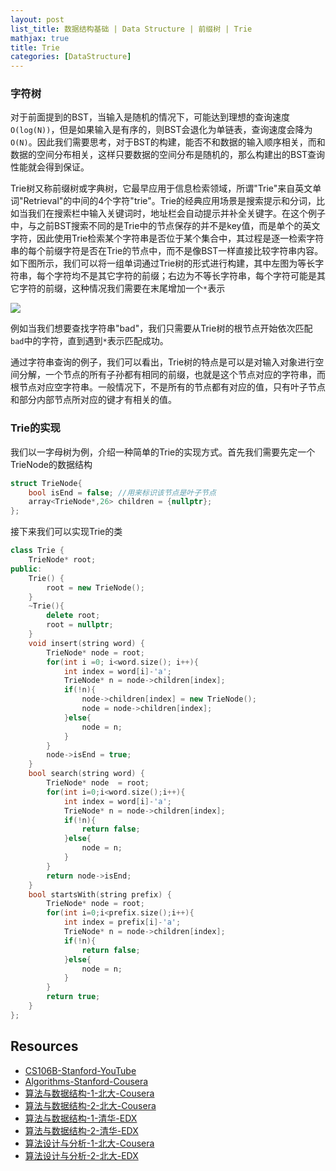```yaml
---
layout: post
list_title: 数据结构基础 | Data Structure | 前缀树 | Trie
mathjax: true
title: Trie
categories: [DataStructure]
---
```


### 字符树

对于前面提到的BST，当输入是随机的情况下，可能达到理想的查询速度`O(log(N))`，但是如果输入是有序的，则BST会退化为单链表，查询速度会降为`O(N)`。因此我们需要思考，对于BST的构建，能否不和数据的输入顺序相关，而和数据的空间分布相关，这样只要数据的空间分布是随机的，那么构建出的BST查询性能就会得到保证。

Trie树又称前缀树或字典树，它最早应用于信息检索领域，所谓"Trie"来自英文单词"Retrieval"的中间的4个字符"trie"。Trie的经典应用场景是搜索提示和分词，比如当我们在搜索栏中输入关键词时，地址栏会自动提示并补全关键字。在这个例子中，与之前BST搜索不同的是Trie中的节点保存的并不是key值，而是单个的英文字符，因此使用Trie检索某个字符串是否位于某个集合中，其过程是逐一检索字符串的每个前缀字符是否在Trie的节点中，而不是像BST一样直接比较字符串内容。如下图所示，我们可以将一组单词通过Trie树的形式进行构建，其中左图为等长字符串，每个字符均不是其它字符的前缀；右边为不等长字符串，每个字符可能是其它字符的前缀，这种情况我们需要在末尾增加一个`*`表示

<img src="{{site.baseurl}}/assets/images/2018/08/trie.png" class="md-img-center">

例如当我们想要查找字符串"bad"，我们只需要从Trie树的根节点开始依次匹配`bad`中的字符，直到遇到`*`表示匹配成功。

通过字符串查询的例子，我们可以看出，Trie树的特点是可以是对输入对象进行空间分解，一个节点的所有子孙都有相同的前缀，也就是这个节点对应的字符串，而根节点对应空字符串。一般情况下，不是所有的节点都有对应的值，只有叶子节点和部分内部节点所对应的键才有相关的值。

### Trie的实现

我们以一字母树为例，介绍一种简单的Trie的实现方式。首先我们需要先定一个TrieNode的数据结构

```cpp
struct TrieNode{
    bool isEnd = false; //用来标识该节点是叶子节点
    array<TrieNode*,26> children = {nullptr};
};
```

接下来我们可以实现Trie的类

```cpp
class Trie {
    TrieNode* root;
public:
    Trie() {
        root = new TrieNode();
    }
    ~Trie(){
        delete root;
        root = nullptr;
    }
    void insert(string word) {
        TrieNode* node = root;
        for(int i =0; i<word.size(); i++){
            int index = word[i]-'a';
            TrieNode* n = node->children[index];
            if(!n){
                node->children[index] = new TrieNode();
                node = node->children[index];
            }else{
                node = n;
            }
        }
        node->isEnd = true;
    }
    bool search(string word) {
        TrieNode* node  = root;
        for(int i=0;i<word.size();i++){
            int index = word[i]-'a';
            TrieNode* n = node->children[index];
            if(!n){
                return false;
            }else{
                node = n;
            }
        }
        return node->isEnd;
    }
    bool startsWith(string prefix) {
        TrieNode* node = root;
        for(int i=0;i<prefix.size();i++){
            int index = prefix[i]-'a';
            TrieNode* n = node->children[index];
            if(!n){
                return false;
            }else{
                node = n;
            }
        }
        return true;
    }
};
```


## Resources 

- [CS106B-Stanford-YouTube](https://www.youtube.com/watch?v=NcZ2cu7gc-A&list=PLnfg8b9vdpLn9exZweTJx44CII1bYczuk)
- [Algorithms-Stanford-Cousera](https://www.coursera.org/learn/algorithms-divide-conquer/home/welcome)
- [算法与数据结构-1-北大-Cousera](https://www.coursera.org/learn/shuju-jiegou-suanfa/home/welcome)
- [算法与数据结构-2-北大-Cousera](https://www.coursera.org/learn/gaoji-shuju-jiegou/home/welcome)
- [算法与数据结构-1-清华-EDX](https://courses.edx.org/courses/course-v1:TsinghuaX+30240184.1x+3T2017/course/)
- [算法与数据结构-2-清华-EDX](https://courses.edx.org/courses/course-v1:PekingX+04833050X+1T2016/course/)
- [算法设计与分析-1-北大-Cousera](https://www.coursera.org/learn/algorithms/home/welcome)
- [算法设计与分析-2-北大-EDX](https://courses.edx.org/courses/course-v1:PekingX+04833050X+1T2016/course/)

